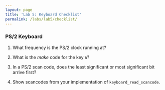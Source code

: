 ```yaml
---
layout: page
title: 'Lab 5: Keyboard Checklist'
permalink: /labs/lab5/checklist/
---
```


### PS/2 Keyboard

1. What frequency is the PS/2 clock running at?

2. What is the *make* code for the key `A`?

3. In a PS/2 scan code, does the least significant or most significant bit arrive first?

4. Show scancodes from your implementation of `keyboard_read_scancode`.
